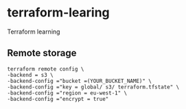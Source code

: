 # terraform-learing
Terraform learning

## Remote storage
```$xslt
terraform remote config \
-backend = s3 \
-backend-config ="bucket =(YOUR_BUCKET_NAME)" \
-backend-config ="key = global/ s3/ terraform.tfstate" \
-backend-config ="region = eu-west-1" \
-backend-config ="encrypt = true"
```

